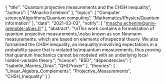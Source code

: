 {
    "title": "Quantum projective measurements and the CHSH inequality",
    "authors": [
        "Mnacho Echenim"
    ],
    "topics": [
        "Computer science/Algorithms/Quantum computing",
        "Mathematics/Physics/Quantum information"
    ],
    "date": "2021-03-03",
    "notify": [
        "mnacho.echenim@univ-grenoble-alpes.fr"
    ],
    "abstract": "\nThis work contains a formalization of quantum projective measurements,\nalso known as von Neumann measurements, which are based on elements of\nspectral theory. We also formalized the CHSH inequality, an inequality\ninvolving expectations in a probability space that is violated by\nquantum measurements, thus proving that quantum mechanics cannot be modeled with an underlying local hidden-variable theory.",
    "licence": "BSD",
    "dependencies": [
        "Isabelle_Marries_Dirac",
        "QHLProver"
    ],
    "theories": [
        "Linear_Algebra_Complements",
        "Projective_Measurements",
        "CHSH_Inequality"
    ]
}